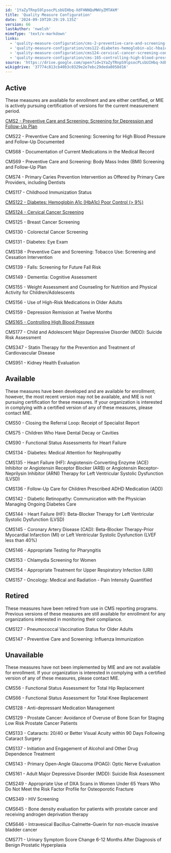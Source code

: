 ```yaml
---
id: '1YaZyTRnpS9lpsocPLsbUIHbq-XdFHNNQuMWVyZMTAkM'
title: 'Quality Measure Configuration'
date: '2024-09-19T20:29:19.135Z'
version: 66
lastAuthor: 'nwelsh'
mimeType: 'text/x-markdown'
links:
  - 'quality-measure-configuration/cms-2-preventive-care-and-screening-screening-for-depression-and-follow-up-plan-configuration.md'
  - 'quality-measure-configuration/cms122-diabetes-hemoglobin-a1c-hba1c-poor-control-greater-9-configuration.md'
  - 'quality-measure-configuration/cms124-cervical-cancer-screening-configuration.md'
  - 'quality-measure-configuration/cms-165-controlling-high-blood-pressure-configuration.md'
source: 'https://drive.google.com/open?id=1YaZyTRnpS9lpsocPLsbUIHbq-XdFHNNQuMWVyZMTAkM'
wikigdrive: '37774c813cb40b3c0329e2e7ebc29deda8058d16'
---
```

## Active

These measures are available for enrollment and are either certified, or MIE is actively pursuing certification of versions for the current measurement period.

[CMS2 - Preventive Care and Screening: Screening for Depression and Follow-Up Plan](quality-measure-configuration/cms-2-preventive-care-and-screening-screening-for-depression-and-follow-up-plan-configuration.md#overview)

CMS22 - Preventive Care and Screening: Screening for High Blood Pressure and Follow-Up Documented

CMS68 - Documentation of Current Medications in the Medical Record

CMS69 - Preventive Care and Screening: Body Mass Index (BMI) Screening and Follow-Up Plan

CMS74 - Primary Caries Prevention Intervention as Offered by Primary Care Providers, including Dentists

CMS117 - Childhood Immunization Status

[CMS122 - Diabetes: Hemoglobin A1c (HbA1c) Poor Control (> 9%)](quality-measure-configuration/cms122-diabetes-hemoglobin-a1c-hba1c-poor-control-greater-9-configuration.md)

[CMS124 - Cervical Cancer Screening](quality-measure-configuration/cms124-cervical-cancer-screening-configuration.md#overview)

CMS125 - Breast Cancer Screening

CMS130 - Colorectal Cancer Screening

CMS131 - Diabetes: Eye Exam

CMS138 - Preventive Care and Screening: Tobacco Use: Screening and Cessation Intervention

CMS139 - Falls: Screening for Future Fall Risk

CMS149 - Dementia: Cognitive Assessment

CMS155 - Weight Assessment and Counseling for Nutrition and Physical Activity for Children/Adolescents

CMS156 - Use of High-Risk Medications in Older Adults

CMS159 - Depression Remission at Twelve Months

[CMS165 - Controlling High Blood Pressure](quality-measure-configuration/cms-165-controlling-high-blood-pressure-configuration.md#overview)

CMS177 - Child and Adolescent Major Depressive Disorder (MDD): Suicide Risk Assessment

CMS347 - Statin Therapy for the Prevention and Treatment of Cardiovascular Disease

CMS951 - Kidney Health Evaluation

## Available

These measures have been developed and are available for enrollment; however, the most recent version may not be available, and MIE is not pursuing certification for these measures.  If your organization is interested in complying with a certified version of any of these measures, please contact MIE.

CMS50 - Closing the Referral Loop: Receipt of Specialist Report

CMS75 - Children Who Have Dental Decay or Cavities

CMS90 - Functional Status Assessments for Heart Failure

CMS134 - Diabetes: Medical Attention for Nephropathy

CMS135 - Heart Failure (HF): Angiotensin-Converting Enzyme (ACE) Inhibitor or Angiotensin Receptor Blocker (ARB) or Angiotensin Receptor-Neprilysin Inhibitor (ARNI) Therapy for Left Ventricular Systolic Dysfunction (LVSD)

CMS136 - Follow-Up Care for Children Prescribed ADHD Medication (ADD)

CMS142 - Diabetic Retinopathy: Communication with the Physician Managing Ongoing Diabetes Care

CMS144 - Heart Failure (HF): Beta-Blocker Therapy for Left Ventricular Systolic Dysfunction (LVSD)

CMS145 - Coronary Artery Disease (CAD): Beta-Blocker Therapy-Prior Myocardial Infarction (MI) or Left Ventricular Systolic Dysfunction (LVEF less than 40%)

CMS146 - Appropriate Testing for Pharyngitis

CMS153 - Chlamydia Screening for Women

CMS154 - Appropriate Treatment for Upper Respiratory Infection (URI)

CMS157 - Oncology: Medical and Radiation - Pain Intensity Quantified

## Retired

These measures have been retired from use in CMS reporting programs.  Previous versions of these measures are still available for enrollment for any organizations interested in monitoring their compliance.

CMS127 - Pneumococcal Vaccination Status for Older Adults

CMS147 - Preventive Care and Screening: Influenza Immunization

## Unavailable

These measures have not been implemented by MIE and are not available for enrollment.   If your organization is interested in complying with a certified version of any of these measures, please contact MIE.

CMS56 - Functional Status Assessment for Total Hip Replacement

CMS66 - Functional Status Assessment for Total Knee Replacement

CMS128 - Anti-depressant Medication Management

CMS129 - Prostate Cancer: Avoidance of Overuse of Bone Scan for Staging Low Risk Prostate Cancer Patients

CMS133 - Cataracts: 20/40 or Better Visual Acuity within 90 Days Following Cataract Surgery

CMS137 - Initiation and Engagement of Alcohol and Other Drug Dependence Treatment

CMS143 - Primary Open-Angle Glaucoma (POAG): Optic Nerve Evaluation

CMS161 - Adult Major Depressive Disorder (MDD): Suicide Risk Assessment

CMS249 - Appropriate Use of DXA Scans in Women Under 65 Years Who Do Not Meet the Risk Factor Profile for Osteoporotic Fracture

CMS349 - HIV Screening

CMS645 - Bone density evaluation for patients with prostate cancer and receiving androgen deprivation therapy

CMS646 - Intravesical Bacillus-Calmette-Guerin for non-muscle invasive bladder cancer

CMS771 - Urinary Symptom Score Change 6-12 Months After Diagnosis of Benign Prostatic Hyperplasia
